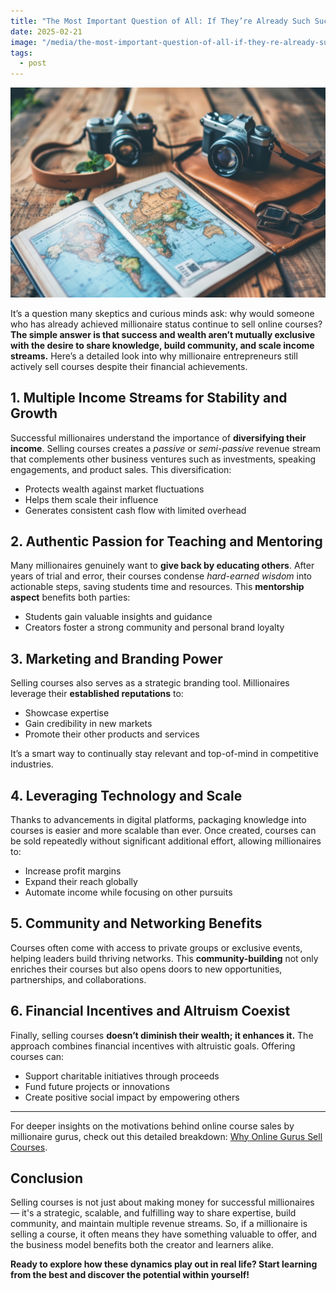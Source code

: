 ```yaml
---
title: "The Most Important Question of All: If They’re Already Such Successful Millionaires, Why Are They Selling Courses?"
date: 2025-02-21
image: "/media/the-most-important-question-of-all-if-they-re-already-such-successful-millionaires-why-are-they-selling-courses.jpg"
tags:
  - post
---
```


![The Most Important Question of All: If They’re Already Such Successful Millionaires, Why Are They Selling Courses?](/media/the-most-important-question-of-all-if-they-re-already-such-successful-millionaires-why-are-they-selling-courses.jpg)

It’s a question many skeptics and curious minds ask: why would someone who has already achieved millionaire status continue to sell online courses? **The simple answer is that success and wealth aren’t mutually exclusive with the desire to share knowledge, build community, and scale income streams.** Here’s a detailed look into why millionaire entrepreneurs still actively sell courses despite their financial achievements.

## 1. Multiple Income Streams for Stability and Growth

Successful millionaires understand the importance of **diversifying their income**. Selling courses creates a *passive* or *semi-passive* revenue stream that complements other business ventures such as investments, speaking engagements, and product sales. This diversification:

- Protects wealth against market fluctuations
- Helps them scale their influence
- Generates consistent cash flow with limited overhead

## 2. Authentic Passion for Teaching and Mentoring

Many millionaires genuinely want to **give back by educating others**. After years of trial and error, their courses condense *hard-earned wisdom* into actionable steps, saving students time and resources. This **mentorship aspect** benefits both parties:

- Students gain valuable insights and guidance
- Creators foster a strong community and personal brand loyalty

## 3. Marketing and Branding Power

Selling courses also serves as a strategic branding tool. Millionaires leverage their **established reputations** to:

- Showcase expertise
- Gain credibility in new markets
- Promote their other products and services

It’s a smart way to continually stay relevant and top-of-mind in competitive industries.

## 4. Leveraging Technology and Scale

Thanks to advancements in digital platforms, packaging knowledge into courses is easier and more scalable than ever. Once created, courses can be sold repeatedly without significant additional effort, allowing millionaires to:

- Increase profit margins
- Expand their reach globally
- Automate income while focusing on other pursuits

## 5. Community and Networking Benefits

Courses often come with access to private groups or exclusive events, helping leaders build thriving networks. This **community-building** not only enriches their courses but also opens doors to new opportunities, partnerships, and collaborations.

## 6. Financial Incentives and Altruism Coexist

Finally, selling courses **doesn’t diminish their wealth; it enhances it.** The approach combines financial incentives with altruistic goals. Offering courses can:

- Support charitable initiatives through proceeds
- Fund future projects or innovations
- Create positive social impact by empowering others

---

For deeper insights on the motivations behind online course sales by millionaire gurus, check out this detailed breakdown: [Why Online Gurus Sell Courses](https://supertotallyawesome.com/posts/make-money-online-gurus/).

## Conclusion

Selling courses is not just about making money for successful millionaires — it's a strategic, scalable, and fulfilling way to share expertise, build community, and maintain multiple revenue streams. So, if a millionaire is selling a course, it often means they have something valuable to offer, and the business model benefits both the creator and learners alike.

**Ready to explore how these dynamics play out in real life? Start learning from the best and discover the potential within yourself!**
